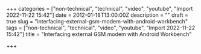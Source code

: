 +++
categories = ["non-technical", "technical", "video", "youtube", "Import 2022-11-22 15:42"]
date = 2012-01-18T13:00:00Z
description = ""
draft = true
slug = "interfacing-external-gsm-modem-with-android-workbench"
tags = ["non-technical", "technical", "video", "youtube", "Import 2022-11-22 15:42"]
title = "Interfacing external GSM modem with Android Workbench"

+++




